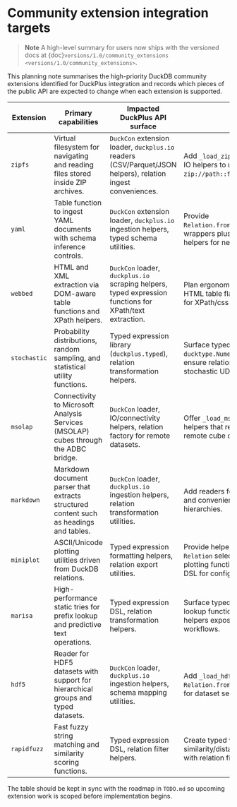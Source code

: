 # Community extension integration targets

> **Note**
> A high-level summary for users now ships with the versioned docs at
> {doc}`versions/1.0/community_extensions <versions/1.0/community_extensions>`.

This planning note summarises the high-priority DuckDB community extensions
identified for DuckPlus integration and records which pieces of the public API
are expected to change when each extension is supported.

| Extension | Primary capabilities | Impacted DuckPlus API surface | Notes |
| --- | --- | --- | --- |
| `zipfs` | Virtual filesystem for navigating and reading files stored inside ZIP archives. | `DuckCon` extension loader, `duckplus.io` readers (CSV/Parquet/JSON helpers), relation ingest conveniences. | Add `_load_zipfs()` on `DuckCon` and extend IO helpers to understand archive URIs (e.g. `zip://path::file.csv`). |
| `yaml` | Table function to ingest YAML documents with schema inference controls. | `DuckCon` extension loader, `duckplus.io` ingestion helpers, typed schema utilities. | Provide `Relation.from_yaml`/`duckplus.io.read_yaml` wrappers plus typed column mapping helpers for nested YAML structures. |
| `webbed` | HTML and XML extraction via DOM-aware table functions and XPath helpers. | `DuckCon` loader, `duckplus.io` scraping helpers, typed expression functions for XPath/text extraction. | Plan ergonomic wrappers for `read_html`, HTML table flattening, and typed helpers for XPath/css query functions. |
| `stochastic` | Probability distributions, random sampling, and statistical utility functions. | Typed expression library (`duckplus.typed`), relation transformation helpers. | Surface typed function wrappers (e.g. `ducktype.Numeric.statistical.cdf`) and ensure relation helpers can register stochastic UDF outputs. |
| `msolap` | Connectivity to Microsoft Analysis Services (MSOLAP) cubes through the ADBC bridge. | `DuckCon` loader, IO/connectivity helpers, relation factory for remote datasets. | Offer `_load_msolap()` plus connection helpers that return relations bound to remote cube queries. |
| `markdown` | Markdown document parser that extracts structured content such as headings and tables. | `DuckCon` loader, `duckplus.io` ingestion helpers, relation transformation utilities. | Add readers for Markdown sections/tables and convenience filters for heading hierarchies. |
| `miniplot` | ASCII/Unicode plotting utilities driven from DuckDB relations. | Typed expression formatting helpers, relation export utilities. | Provide helpers that render plots from `Relation` selections and wrap miniplot plotting functions within typed expression DSL for configuration. |
| `marisa` | High-performance static tries for prefix lookup and predictive text operations. | Typed expression DSL, relation transformation helpers. | Surface typed wrappers for MARISA lookup functions and ensure relation helpers expose index build/apply workflows. |
| `hdf5` | Reader for HDF5 datasets with support for hierarchical groups and typed datasets. | `DuckCon` loader, `duckplus.io` ingestion helpers, schema mapping utilities. | Add `_load_hdf5()` alongside `Relation.from_hdf5` wrappers with options for dataset selection and column typing. |
| `rapidfuzz` | Fast fuzzy string matching and similarity scoring functions. | Typed expression DSL, relation filter helpers. | Create typed wrappers for RapidFuzz similarity/distance functions and integrate with relation filtering/sorting helpers. |

The table should be kept in sync with the roadmap in `TODO.md` so upcoming
extension work is scoped before implementation begins.
